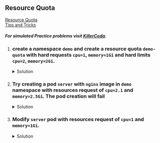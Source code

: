 ## Resource Quota

[Resource Quota](https://kubernetes.io/docs/concepts/policy/resource-quotas/)
</br>
[Tips and Tricks](https://github.com/atul-ram/killercoda-scenarios/blob/master/tips_and_tricks.md)

##### For simulated Practice problems visit [KillerCoda](https://killercoda.com/amitk).


1. ### create a namespace `demo` and create a resource quota `demo-quota` with hard requests `cpu=1`, `memory=1Gi` and hard limits `cpu=2`, `memory=2Gi`. 

    <details><summary>Solution</summary>
      <p>

      ```bash
      # create namespace
      k create ns demo

      # create resource quota > quota.yaml
      apiVersion: v1
      kind: ResourceQuota
      metadata:
        name: demo-quota
        namespace: demo
      spec:
        hard:
          requests.cpu: "1"
          requests.memory: 1Gi
          limits.cpu: "2"
          limits.memory: 2Gi

      k create -f quota.yaml

      k create quota demo-quota -n demo --hard=requests.cpu=1,requests.memory=1Gi,limits.cpu=2,limits.memory=2Gi 
      ```

      </p>
    </details>


1. ### Try creating a pod `server` with `nginx` image in `demo` namespace with resources request of `cpu=2.1` and `memory=2.5Gi`. The pod creation will fail

    <details><summary>Solution</summary>
      <p>

      ```bash
      # create the server pod
      k run server --image=nginx --dry-run=client -o yaml > pod.yaml
      
      # update resources request and limits in the pod
      apiVersion: v1
      kind: Pod
      metadata:
        creationTimestamp: null
        labels:
          run: server
        name: server
        namespace: demo
      spec:
        containers:
        - image: nginx
          name: server
          resources:
            requests:
              cpu: "2.1"
              memory: 2.5Gi
        dnsPolicy: ClusterFirst
        restartPolicy: Always
      ```

      </p>
    </details>

1. ### Modify `server` pod with resources request of `cpu=1` and `memory=1Gi`.

    <details><summary>Solution</summary>
      <p>

      ```bash
      # delete the pod if it exists.
      k delete po server --force

      # update resources request and limits in the pod
      apiVersion: v1
      kind: Pod
      metadata:
        creationTimestamp: null
        labels:
          run: server
        name: server
      spec:
        containers:
        - image: nginx
          name: server
          resources:
            requests:
              cpu: "1"
              memory: 1Gi
        dnsPolicy: ClusterFirst
        restartPolicy: Always
      ```

      </p>
    </details>
